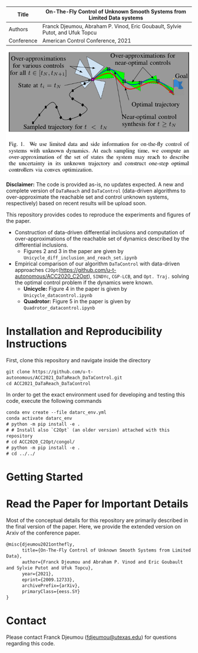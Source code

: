 | Title      | On-The-Fly Control of Unknown Smooth Systems from Limited Data systems                 |
|------------|----------------------------------------------------------------------------------------------|
| Authors    | Franck Djeumou, Abraham P. Vinod, Eric Goubault, Sylvie Putot, and Ufuk Topcu                                                |
| Conference | American Control Conference, 2021                                                            |

![](datacontrol.png)

**Disclaimer:** The code is provided as-is, no updates expected. A new and complete version of `DaTaReach` and `DaTaControl` (data-driven algorithms to over-approximate the reachable set and control unknown systems, respectively) based on recent results will be upload soon.

This repository provides codes to reproduce the experiments and figures of the paper.
-   Construction of data-driven differential inclusions and computation of over-approximations of the reachable set of dynamics described by the differential inclusions.
    -   Figures 2 and 3 in the paper are given by `Unicycle_diff_inclusion_and_reach_set.ipynb`
-   Empirical comparison of our algorithm `DaTaControl` with data-driven approaches `C2Opt`(https://github.com/u-t-autonomous/ACC2020_C2Opt), `SINDYc`, `CGP-LCB`, and `Opt. Traj.` solving the optimal control problem if the dynamics were known.
    -   **Unicycle:** Figure 4 in the paper is given by `Unicycle_datacontrol.ipynb`
    -   **Quadrotor:** Figure 5 in the paper is given by `Quadrotor_datacontrol.ipynb`

# Installation and Reproducibility Instructions

First, clone this repository and navigate inside the directory
```
git clone https://github.com/u-t-autonomous/ACC2021_DaTaReach_DaTaControl.git
cd ACC2021_DaTaReach_DaTaControl
```

In order to get the exact environment used for developing and testing this code, execute the following commands
```
conda env create --file datarc_env.yml
conda activate datarc_env
# python -m pip install -e .
# # Install also `C2Opt` (an older version) attached with this repository
# cd ACC2020_C2Opt/congol/
# python -m pip install -e .
# cd ../../
```

# Getting Started

# Read the Paper for Important Details

Most of the conceptual details for this repository are primarily described in the final version of the paper. Here, we provide the extended version on Arxiv of the conference paper.
```
@misc{djeumou2021onthefly,
      title={On-The-Fly Control of Unknown Smooth Systems from Limited Data},
      author={Franck Djeumou and Abraham P. Vinod and Eric Goubault and Sylvie Putot and Ufuk Topcu},
      year={2021},
      eprint={2009.12733},
      archivePrefix={arXiv},
      primaryClass={eess.SY}
}
```

# Contact

Please contact Franck Djeumou (fdjeumou@utexas.edu) for questions regarding this code.
